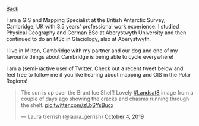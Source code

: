[Back](Index.md)

I am a GIS and Mapping Specialist at the British Antarctic Survey, Cambridge, UK with 3.5 years' professional work experience.
I studied Physical Geography and German BSc at Aberystwyth University and then continued to do an MSc in Glaciology, also at Aberystwyth.

I live in Milton, Cambridge with my partner and our dog and one of my favourite things about Cambridge is being able to cycle everywhere! 

I am a (semi-)active user of Twitter. Check out a recent tweet below and feel free to follow me if you like hearing about mapping and GIS in the Polar Regions!

<blockquote class="twitter-tweet"><p lang="en" dir="ltr">The sun is up over the Brunt Ice Shelf! Lovely <a href="https://twitter.com/hashtag/Landsat8?src=hash&amp;ref_src=twsrc%5Etfw">#Landsat8</a> image from a couple of days ago showing the cracks and chasms running through the shelf. <a href="https://t.co/zLbSYsBucx">pic.twitter.com/zLbSYsBucx</a></p>&mdash; Laura Gerrish (@laura_gerrish) <a href="https://twitter.com/laura_gerrish/status/1180105495526461441?ref_src=twsrc%5Etfw">October 4, 2019</a></blockquote> <script async src="https://platform.twitter.com/widgets.js" charset="utf-8"></script>
